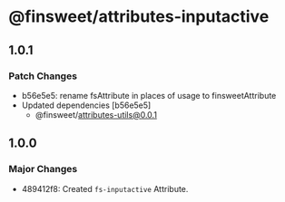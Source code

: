 # @finsweet/attributes-inputactive

## 1.0.1

### Patch Changes

- b56e5e5: rename fsAttribute in places of usage to finsweetAttribute
- Updated dependencies [b56e5e5]
  - @finsweet/attributes-utils@0.0.1

## 1.0.0

### Major Changes

- 489412f8: Created `fs-inputactive` Attribute.
